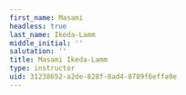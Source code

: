 ```yaml
---
first_name: Masami
headless: true
last_name: Ikeda-Lamm
middle_initial: ''
salutation: ''
title: Masami Ikeda-Lamm
type: instructor
uid: 31238652-a2de-828f-8ad4-8789f6effa9e
---
```

